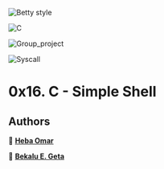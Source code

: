![Betty style](https://img.shields.io/badge/betty-style%20guide-purple?style=round-square)

![C](https://img.shields.io/badge/C-Language-green)

![Group_project](https://img.shields.io/badge/Group-Project-yellowgreen)

![Syscall](https://img.shields.io/badge/Syscall-System%20Call-lightgrey)

# 0x16. C - Simple Shell

## Authors ##

👤 **[Heba Omar](https://github.com/hebaomar94)**

👤 **[Bekalu E. Geta](https://github.com/bekalue)**
